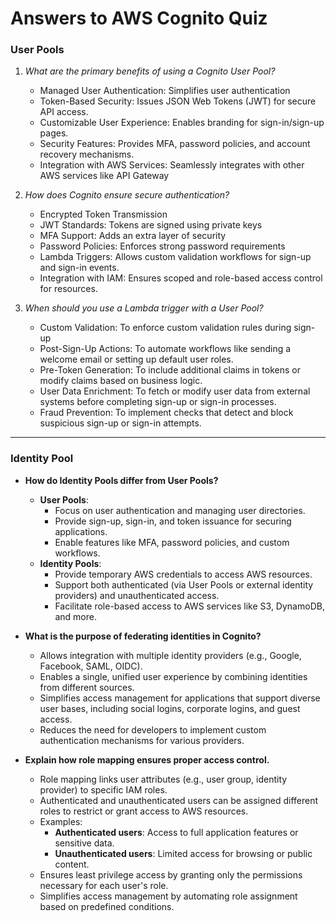 # Answers to AWS Cognito Quiz

### User Pools

1. *What are the primary benefits of using a Cognito User Pool?*
   - Managed User Authentication: Simplifies user authentication
   - Token-Based Security: Issues JSON Web Tokens (JWT) for secure API access.
   - Customizable User Experience: Enables branding for sign-in/sign-up pages.
   - Security Features: Provides MFA, password policies, and account recovery mechanisms.
   - Integration with AWS Services: Seamlessly integrates with other AWS services like API Gateway

2. *How does Cognito ensure secure authentication?*
   - Encrypted Token Transmission
   - JWT Standards: Tokens are signed using private keys
   - MFA Support: Adds an extra layer of security
   - Password Policies: Enforces strong password requirements
   - Lambda Triggers: Allows custom validation workflows for sign-up and sign-in events.
   - Integration with IAM: Ensures scoped and role-based access control for resources.

3. *When should you use a Lambda trigger with a User Pool?*
   - Custom Validation: To enforce custom validation rules during sign-up
   - Post-Sign-Up Actions: To automate workflows like sending a welcome email or setting up default user roles.
   - Pre-Token Generation: To include additional claims in tokens or modify claims based on business logic.
   - User Data Enrichment: To fetch or modify user data from external systems before completing sign-up or sign-in processes.
   - Fraud Prevention: To implement checks that detect and block suspicious sign-up or sign-in attempts.

---

### Identity Pool

- **How do Identity Pools differ from User Pools?**
  - **User Pools**:
    - Focus on user authentication and managing user directories.
    - Provide sign-up, sign-in, and token issuance for securing applications.
    - Enable features like MFA, password policies, and custom workflows.
  - **Identity Pools**:
    - Provide temporary AWS credentials to access AWS resources.
    - Support both authenticated (via User Pools or external identity providers) and unauthenticated access.
    - Facilitate role-based access to AWS services like S3, DynamoDB, and more.

- **What is the purpose of federating identities in Cognito?**
  - Allows integration with multiple identity providers (e.g., Google, Facebook, SAML, OIDC).
  - Enables a single, unified user experience by combining identities from different sources.
  - Simplifies access management for applications that support diverse user bases, including social logins, corporate logins, and guest access.
  - Reduces the need for developers to implement custom authentication mechanisms for various providers.

- **Explain how role mapping ensures proper access control.**
  - Role mapping links user attributes (e.g., user group, identity provider) to specific IAM roles.
  - Authenticated and unauthenticated users can be assigned different roles to restrict or grant access to AWS resources.
  - Examples:
    - **Authenticated users**: Access to full application features or sensitive data.
    - **Unauthenticated users**: Limited access for browsing or public content.
  - Ensures least privilege access by granting only the permissions necessary for each user's role.
  - Simplifies access management by automating role assignment based on predefined conditions.
